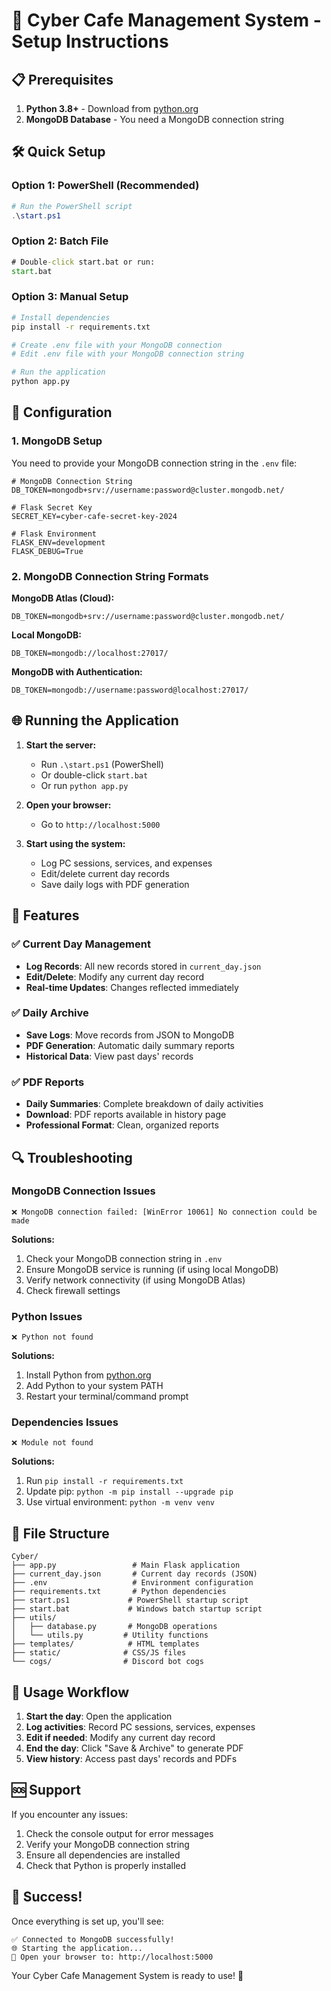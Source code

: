 # 🚀 Cyber Cafe Management System - Setup Instructions

## 📋 Prerequisites

1. **Python 3.8+** - Download from [python.org](https://www.python.org/downloads/)
2. **MongoDB Database** - You need a MongoDB connection string

## 🛠️ Quick Setup

### Option 1: PowerShell (Recommended)
```powershell
# Run the PowerShell script
.\start.ps1
```

### Option 2: Batch File
```cmd
# Double-click start.bat or run:
start.bat
```

### Option 3: Manual Setup
```bash
# Install dependencies
pip install -r requirements.txt

# Create .env file with your MongoDB connection
# Edit .env file with your MongoDB connection string

# Run the application
python app.py
```

## 🔧 Configuration

### 1. MongoDB Setup
You need to provide your MongoDB connection string in the `.env` file:

```env
# MongoDB Connection String
DB_TOKEN=mongodb+srv://username:password@cluster.mongodb.net/

# Flask Secret Key
SECRET_KEY=cyber-cafe-secret-key-2024

# Flask Environment
FLASK_ENV=development
FLASK_DEBUG=True
```

### 2. MongoDB Connection String Formats

**MongoDB Atlas (Cloud):**
```
DB_TOKEN=mongodb+srv://username:password@cluster.mongodb.net/
```

**Local MongoDB:**
```
DB_TOKEN=mongodb://localhost:27017/
```

**MongoDB with Authentication:**
```
DB_TOKEN=mongodb://username:password@localhost:27017/
```

## 🌐 Running the Application

1. **Start the server:**
   - Run `.\start.ps1` (PowerShell)
   - Or double-click `start.bat`
   - Or run `python app.py`

2. **Open your browser:**
   - Go to `http://localhost:5000`

3. **Start using the system:**
   - Log PC sessions, services, and expenses
   - Edit/delete current day records
   - Save daily logs with PDF generation

## 📱 Features

### ✅ Current Day Management
- **Log Records**: All new records stored in `current_day.json`
- **Edit/Delete**: Modify any current day record
- **Real-time Updates**: Changes reflected immediately

### ✅ Daily Archive
- **Save Logs**: Move records from JSON to MongoDB
- **PDF Generation**: Automatic daily summary reports
- **Historical Data**: View past days' records

### ✅ PDF Reports
- **Daily Summaries**: Complete breakdown of daily activities
- **Download**: PDF reports available in history page
- **Professional Format**: Clean, organized reports

## 🔍 Troubleshooting

### MongoDB Connection Issues
```
❌ MongoDB connection failed: [WinError 10061] No connection could be made
```

**Solutions:**
1. Check your MongoDB connection string in `.env`
2. Ensure MongoDB service is running (if using local MongoDB)
3. Verify network connectivity (if using MongoDB Atlas)
4. Check firewall settings

### Python Issues
```
❌ Python not found
```

**Solutions:**
1. Install Python from [python.org](https://www.python.org/downloads/)
2. Add Python to your system PATH
3. Restart your terminal/command prompt

### Dependencies Issues
```
❌ Module not found
```

**Solutions:**
1. Run `pip install -r requirements.txt`
2. Update pip: `python -m pip install --upgrade pip`
3. Use virtual environment: `python -m venv venv`

## 📁 File Structure

```
Cyber/
├── app.py                 # Main Flask application
├── current_day.json       # Current day records (JSON)
├── .env                   # Environment configuration
├── requirements.txt       # Python dependencies
├── start.ps1             # PowerShell startup script
├── start.bat             # Windows batch startup script
├── utils/
│   ├── database.py       # MongoDB operations
│   └── utils.py         # Utility functions
├── templates/            # HTML templates
├── static/              # CSS/JS files
└── cogs/                # Discord bot cogs
```

## 🎯 Usage Workflow

1. **Start the day**: Open the application
2. **Log activities**: Record PC sessions, services, expenses
3. **Edit if needed**: Modify any current day record
4. **End the day**: Click "Save & Archive" to generate PDF
5. **View history**: Access past days' records and PDFs

## 🆘 Support

If you encounter any issues:

1. Check the console output for error messages
2. Verify your MongoDB connection string
3. Ensure all dependencies are installed
4. Check that Python is properly installed

## 🎉 Success!

Once everything is set up, you'll see:
```
✅ Connected to MongoDB successfully!
🌐 Starting the application...
📱 Open your browser to: http://localhost:5000
```

Your Cyber Cafe Management System is ready to use! 🚀
